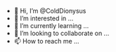 - 👋 Hi, I’m @ColdDionysus
- 👀 I’m interested in ...
- 🌱 I’m currently learning ...
- 💞️ I’m looking to collaborate on ...
- 📫 How to reach me ...

<!---
ColdDionysus/ColdDionysus is a ✨ special ✨ repository because its `README.md` (this file) appears on your GitHub profile.
You can click the Preview link to take a look at your changes.
--->

